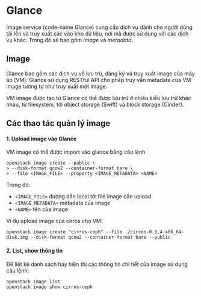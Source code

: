 # Glance
Image service (code-name Glance) cung cấp dịch vụ dành cho người dùng tải lên và truy xuất các vào kho dữ liệu, nơi mà được sử dụng với các dịch vụ khác.
Trong đó sẽ bao gồm *image* và *metadata*.

## Image
Glance bao gồm các dịch vụ về lưu trũ, đăng ký và truy xuất image của máy ảo (VM).
Glance sử dụng RESTful API cho phép truy vấn metadata của VM image tương tự như truy xuất một image.

VM image được tạo từ Glance có thể được lưu trữ ở nhiều kiểu lưu trữ khác nhau, từ filesystem, tới object storage (Swift) và block storage (Cinder).

## Các thao tác quản lý image
#### 1. Upload image vào Glance
VM image có thể được import vào glance bằng câu lệnh

    openstack image create --public \
    > --disk-format qcow2 --container-format bare \
    > --file <IMAGE_FILE> --property <IMAGE_METADATA> <NAME>
  
Trong đó:
- `<IMAGE_FILE>` đường dẫn local tới file image cần upload
- `<IMAGE_METADATA>` metadata của image
- `<NAME>` tên của image
  
Ví dụ upload image của cirros cho VM:
  
    openstack image create "cirros-ceph" --file ./cirros-0.3.4-x86_64-disk.img --disk-format qcow2 --container-format bare --public
    
#### 2. List, show thông tin
 Để liệt kê danh sách hay hiện thị các thông tin chi tiết của image sử dụng câu lệnh:
 
    openstack image list
    openstack image show cirros-ceph
    
  

